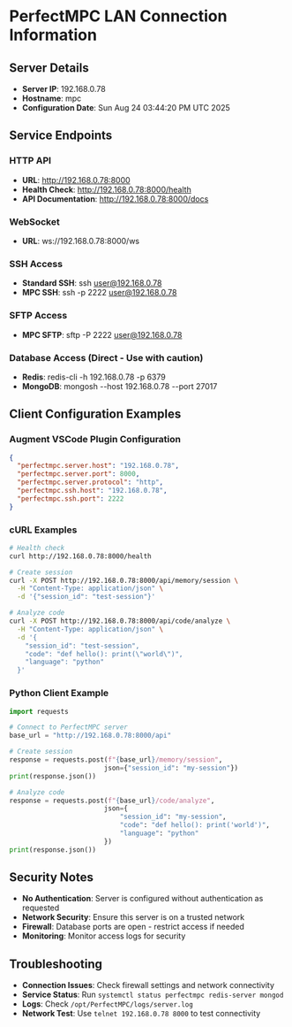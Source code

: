 # PerfectMPC LAN Connection Information

## Server Details
- **Server IP**: 192.168.0.78
- **Hostname**: mpc
- **Configuration Date**: Sun Aug 24 03:44:20 PM UTC 2025

## Service Endpoints

### HTTP API
- **URL**: http://192.168.0.78:8000
- **Health Check**: http://192.168.0.78:8000/health
- **API Documentation**: http://192.168.0.78:8000/docs

### WebSocket
- **URL**: ws://192.168.0.78:8000/ws

### SSH Access
- **Standard SSH**: ssh user@192.168.0.78
- **MPC SSH**: ssh -p 2222 user@192.168.0.78

### SFTP Access
- **MPC SFTP**: sftp -P 2222 user@192.168.0.78

### Database Access (Direct - Use with caution)
- **Redis**: redis-cli -h 192.168.0.78 -p 6379
- **MongoDB**: mongosh --host 192.168.0.78 --port 27017

## Client Configuration Examples

### Augment VSCode Plugin Configuration
```json
{
  "perfectmpc.server.host": "192.168.0.78",
  "perfectmpc.server.port": 8000,
  "perfectmpc.server.protocol": "http",
  "perfectmpc.ssh.host": "192.168.0.78",
  "perfectmpc.ssh.port": 2222
}
```

### cURL Examples
```bash
# Health check
curl http://192.168.0.78:8000/health

# Create session
curl -X POST http://192.168.0.78:8000/api/memory/session \
  -H "Content-Type: application/json" \
  -d '{"session_id": "test-session"}'

# Analyze code
curl -X POST http://192.168.0.78:8000/api/code/analyze \
  -H "Content-Type: application/json" \
  -d '{
    "session_id": "test-session",
    "code": "def hello(): print(\"world\")",
    "language": "python"
  }'
```

### Python Client Example
```python
import requests

# Connect to PerfectMPC server
base_url = "http://192.168.0.78:8000/api"

# Create session
response = requests.post(f"{base_url}/memory/session", 
                        json={"session_id": "my-session"})
print(response.json())

# Analyze code
response = requests.post(f"{base_url}/code/analyze",
                        json={
                            "session_id": "my-session",
                            "code": "def hello(): print('world')",
                            "language": "python"
                        })
print(response.json())
```

## Security Notes
- **No Authentication**: Server is configured without authentication as requested
- **Network Security**: Ensure this server is on a trusted network
- **Firewall**: Database ports are open - restrict access if needed
- **Monitoring**: Monitor access logs for security

## Troubleshooting
- **Connection Issues**: Check firewall settings and network connectivity
- **Service Status**: Run `systemctl status perfectmpc redis-server mongod`
- **Logs**: Check `/opt/PerfectMPC/logs/server.log`
- **Network Test**: Use `telnet 192.168.0.78 8000` to test connectivity
